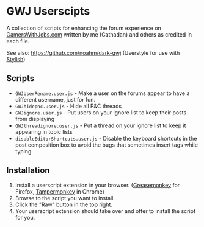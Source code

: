 GWJ Userscipts
==============

A collection of scripts for enhancing the forum experience on [GamersWithJobs.com](http://www.gamerswithjobs.com/) written by me (Cathadan) and others as credited in each file.

See also: https://github.com/noahm/dark-gwj (Userstyle for use with [Stylish](https://userstyles.org/))

Scripts
-------

* `GWJUserRename.user.js` - Make a user on the forums appear to have a different username, just for fun.
* `GWJhidepnc.user.js` - Hide all P&C threads
* `GWJignore.user.js` - Put users on your ignore list to keep their posts from displaying
* `GWJthreadignore.user.js` - Put a thread on your ignore list to keep it appearing in topic lists
* `disableEditorShortcuts.user.js` - Disable the keyboard shortcuts in the post composition box to avoid the bugs that sometimes insert tags while typing

Installation
------------

1. Install a userscript extension in your browser. ([Greasemonkey](https://addons.mozilla.org/en-US/firefox/addon/greasemonkey/) for Firefox, [Tampermonkey](http://tampermonkey.net/) in Chrome)
2. Browse to the script you want to install.
3. Click the "Raw" button in the top right.
4. Your userscript extension should take over and offer to install the script for you.
